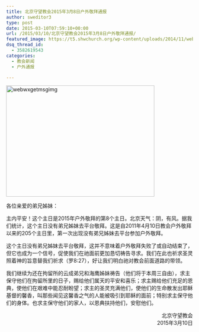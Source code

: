 ```yaml
---
title: 北京守望教会2015年3月8日户外敬拜通报
author: sweditor3
type: post
date: 2015-03-10T07:59:10+00:00
url: /2015/03/10/北京守望教会2015年3月8日户外敬拜通报/
featured_image: https://t5.shwchurch.org/wp-content/uploads/2014/11/webwxgetmsgimg-400x288.jpg
dsq_thread_id:
  - 3582619543
categories:
  - 教会新闻
  - 户外通报

---
```

[<img class="aligncenter size-full wp-image-11790" src="http://t5.shwchurch.org/wp-content/uploads/2014/11/webwxgetmsgimg.jpg" alt="webwxgetmsgimg" width="400" height="300" />][1]

各位亲爱的弟兄姊妹：

主内平安！这个主日是2015年户外敬拜的第8个主日。北京天气：阴，有风。据我们统计，这个主日没有弟兄姊妹去平台敬拜。这是自2011年4月10日教会户外敬拜以来的205个主日里，第一次出现没有弟兄姊妹去平台参加户外敬拜。

这个主日没有弟兄姊妹去平台敬拜，这并不意味着户外敬拜失败了或自动结束了，但它也成为一个信号，促使我们在祂面前更加恳切祷告寻求。我们在此也祈求圣灵照着神的旨意替我们祈求（罗8:27），好让我们明白祂对教会前面道路的带领。

我们继续为还在拘留所的云成弟兄和海鹰姊妹祷告（他们将于本周三自由），求主保守他们在拘留所里的日子，赐给他们属天的平安和喜乐；求主赐给他们充足的恩典，使他们在艰难中能忍耐盼望；求主的圣灵充满他们，使他们的生命散发出耶稣基督的馨香，叫那些闻见这馨香之气的人能被吸引到耶稣的面前；特别求主保守他们的身体。也求主保守他们的家人，以恩典扶持他们，安慰他们。

<p style="text-align: right;">
  北京守望教会<br /> 2015年3月10日
</p>

 [1]: http://t5.shwchurch.org/wp-content/uploads/2014/11/webwxgetmsgimg.jpg